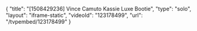 {
    "title": "[1508429236] Vince Camuto Kassie Luxe Bootie",
    "type": "solo",
    "layout": "iframe-static",
    "videoId": "123178499",
    "url": "\/tvpembed\/123178499"
}